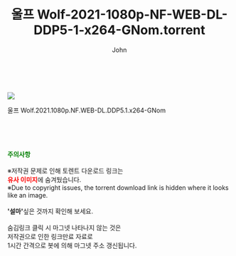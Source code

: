 ﻿---
layout: post
title:  "    울프 Wolf-2021-1080p-NF-WEB-DL-DDP5-1-x264-GNom.torrent"
author: John
categories: [ 영화 ]
tags: [  ]
image: https://torrentrj54.com/uploadfile/full/90f3d3688585b45178365333994ea7db3cd43227.jpg 
description: "    울프 Wolf-2021-1080p-NF-WEB-DL-DDP5-1-x264-GNom torrent 정보 공유"
toc: true
toc_sticky: true
---

<br>
<p><img src="https://torrentrj54.com/uploadfile/full/90f3d3688585b45178365333994ea7db3cd43227.jpg"/></p>
 울프 Wolf.2021.1080p.NF.WEB-DL.DDP5.1.x264-GNom  
    
<br><br><br>
<p data-ke-size="size16"><b><span style="color: green;">주의사항</span></b><br /><br />※저작권 문제로 인해 토렌트 다운로드 링크는<br /><b><span style="color: red;">유사 이미지</span></b>에 숨겨뒀습니다.<br />※Due to copyright issues, the torrent download link is hidden where it looks like an image.<br /><br /><b>'설마'</b>싶은 것까지 확인해 보세요.<br /><br />숨김링크 클릭 시 마그넷 나타나지 않는 것은<br />저작권으로 인한 링크만료 자료로<br />1시간 간격으로 봇에 의해 마그넷 주소 갱신됩니다.</p>
